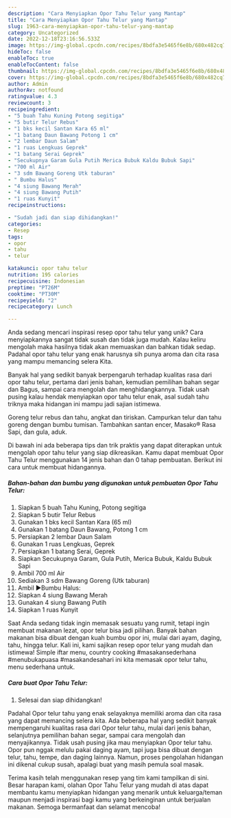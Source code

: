 ```yaml
---
description: "Cara Menyiapkan Opor Tahu Telur yang Mantap"
title: "Cara Menyiapkan Opor Tahu Telur yang Mantap"
slug: 1963-cara-menyiapkan-opor-tahu-telur-yang-mantap
category: Uncategorized
date: 2022-12-18T23:16:56.533Z
image: https://img-global.cpcdn.com/recipes/8bdfa3e5465f6e8b/680x482cq70/opor-tahu-telur-foto-resep-utama.jpg
hideToc: false
enableToc: true
enableTocContent: false
thumbnail: https://img-global.cpcdn.com/recipes/8bdfa3e5465f6e8b/680x482cq70/opor-tahu-telur-foto-resep-utama.jpg
cover: https://img-global.cpcdn.com/recipes/8bdfa3e5465f6e8b/680x482cq70/opor-tahu-telur-foto-resep-utama.jpg
author: Admin
authorAv: notfound
ratingvalue: 4.3
reviewcount: 3
recipeingredient:
- "5 buah Tahu Kuning Potong segitiga"
- "5 butir Telur Rebus"
- "1 bks kecil Santan Kara 65 ml"
- "1 batang Daun Bawang Potong 1 cm"
- "2 lembar Daun Salam"
- "1 ruas Lengkuas Geprek"
- "1 batang Serai Geprek"
- "Secukupnya Garam Gula Putih Merica Bubuk Kaldu Bubuk Sapi"
- "700 ml Air"
- "3 sdm Bawang Goreng Utk taburan"
- " Bumbu Halus"
- "4 siung Bawang Merah"
- "4 siung Bawang Putih"
- "1 ruas Kunyit"
recipeinstructions:

- "Sudah jadi dan siap dihidangkan!"
categories:
- Resep
tags:
- opor
- tahu
- telur

katakunci: opor tahu telur 
nutrition: 195 calories
recipecuisine: Indonesian
preptime: "PT26M"
cooktime: "PT30M"
recipeyield: "2"
recipecategory: Lunch

---
```





Anda sedang mencari inspirasi resep opor tahu telur yang unik? Cara menyiapkannya sangat tidak susah dan tidak juga mudah. Kalau keliru mengolah maka hasilnya tidak akan memuaskan dan bahkan tidak sedap. Padahal opor tahu telur yang enak harusnya sih punya aroma dan cita rasa yang mampu memancing selera Kita.





Banyak hal yang sedikit banyak berpengaruh terhadap kualitas rasa dari opor tahu telur, pertama dari jenis bahan, kemudian pemilihan bahan segar dan Bagus, sampai cara mengolah dan menghidangkannya. Tidak usah pusing kalau hendak menyiapkan opor tahu telur enak,      asal sudah tahu triknya maka hidangan ini mampu jadi sajian istimewa.














Goreng telur rebus dan tahu, angkat dan tiriskan. Campurkan telur dan tahu goreng dengan bumbu tumisan. Tambahkan santan encer, Masako® Rasa Sapi, dan gula, aduk.






Di bawah ini ada beberapa tips dan trik praktis yang dapat diterapkan untuk mengolah opor tahu telur yang siap dikreasikan. Kamu dapat membuat Opor Tahu Telur menggunakan 14 jenis bahan dan 0 tahap pembuatan. Berikut ini cara untuk membuat hidangannya.

<!--inarticleads1-->

##### Bahan-bahan dan bumbu yang digunakan untuk pembuatan Opor Tahu Telur:

1. Siapkan 5 buah Tahu Kuning, Potong segitiga
1. Siapkan 5 butir Telur Rebus
1. Gunakan 1 bks kecil Santan Kara (65 ml)
1. Gunakan 1 batang Daun Bawang, Potong 1 cm
1. Persiapkan 2 lembar Daun Salam
1. Gunakan 1 ruas Lengkuas, Geprek
1. Persiapkan 1 batang Serai, Geprek
1. Siapkan Secukupnya Garam, Gula Putih, Merica Bubuk, Kaldu Bubuk Sapi
1. Ambil 700 ml Air
1. Sediakan 3 sdm Bawang Goreng (Utk taburan)
1. Ambil  ▶Bumbu Halus:
1. Siapkan 4 siung Bawang Merah
1. Gunakan 4 siung Bawang Putih
1. Siapkan 1 ruas Kunyit


Saat Anda sedang tidak ingin memasak sesuatu yang rumit, tetapi ingin membuat makanan lezat, opor telur bisa jadi pilihan. Banyak bahan makanan bisa dibuat dengan kuah bumbu opor ini, mulai dari ayam, daging, tahu, hingga telur. Kali ini, kami sajikan resep opor telur yang mudah dan istimewa! Simple iftar menu, country cooking #masakansederhana #menubukapuasa #masakandesahari ini kita memasak opor telur tahu, menu sederhana untuk. 

<!--inarticleads2-->

##### Cara buat Opor Tahu Telur:


1. Selesai dan siap dihidangkan!

Padahal Opor telur tahu yang enak selayaknya memiliki aroma dan cita rasa yang dapat memancing selera kita. Ada beberapa hal yang sedikit banyak mempengaruhi kualitas rasa dari Opor telur tahu, mulai dari jenis bahan, selanjutnya pemilihan bahan segar, sampai cara mengolah dan menyajikannya. Tidak usah pusing jika mau menyiapkan Opor telur tahu. Opor pun nggak melulu pakai daging ayam, tapi juga bisa dibuat dengan telur, tahu, tempe, dan daging lainnya. Namun, proses pengolahan hidangan ini dikenal cukup susah, apalagi buat yang masih pemula soal masak. 

Terima kasih telah menggunakan resep yang tim kami tampilkan di sini. Besar harapan kami, olahan Opor Tahu Telur yang mudah di atas dapat membantu kamu menyiapkan hidangan yang menarik untuk keluarga/teman maupun menjadi inspirasi bagi kamu yang berkeinginan untuk berjualan makanan. Semoga bermanfaat dan selamat mencoba!
